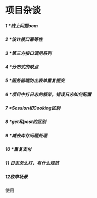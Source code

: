 # 项目杂谈

##### 1 *线上问题oom

##### 2 *设计接口幂等性 

##### 3 *第三方接口调用系列

##### 4 *分布式的缺点

##### 5 *服务器端防止表单重复提交

##### 6 *项目中打日志的框架，错误日志如何配置

##### 7 *Session和Cooking区别

##### 8 *get和post的区别

##### 9 *减去库存问题处理

##### 10 *重复支付

##### 11 **日志怎么打，有什么规范**

##### 12**枚举场景**

使用


